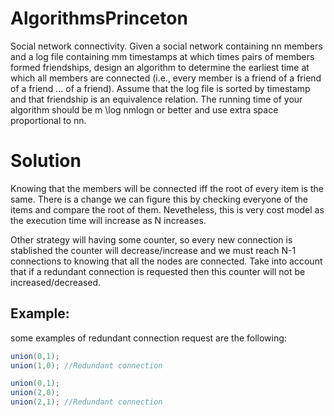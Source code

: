 # AlgorithmsPrinceton

Social network connectivity. Given a social network containing nn members and a log file containing mm timestamps at which times pairs of members formed friendships, design an algorithm to determine the earliest time at which all members are connected (i.e., every member is a friend of a friend of a friend ... of a friend). Assume that the log file is sorted by timestamp and that friendship is an equivalence relation. The running time of your algorithm should be m \log nmlogn or better and use extra space proportional to nn.

# Solution

Knowing that the members will be connected iff the root of every item is the same. There is a change we can figure this by checking everyone of the items and compare the root of them. Nevetheless, this is very cost model as the execution time will increase as N increases. 

Other strategy will having some counter, so every new connection is stablished the counter will decrease/increase and we must reach N-1 connections to knowing that all the nodes are connected. Take into account that if a redundant connection is requested then this counter will not be increased/decreased. 

## Example:

some examples of redundant connection request are the following:
```java
union(0,1);
union(1,0); //Redundant connection
```

```java
union(0,1);
union(2,0);
union(2,1); //Redundant connection
```

